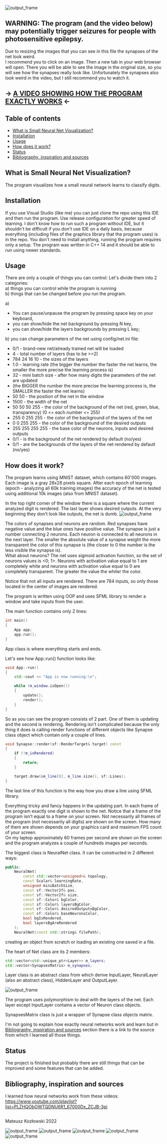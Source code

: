 ![output_frame](screenshots/learned1.png)

## WARNING: The program (and the video below) may potentially trigger seizures for people with photosensitive epilepsy.

Due to resizing the images that you can see in this file the synapses of the net look weird.  
I recommend you to click on an image. Then a new tab in your web browser will open. 
There you will be able to see the image in the original size, so you will see how the synapses really look like.
Unfortunately the synapses also look weird in the video, but I still recommend you to watch it. 

## -> [A VIDEO SHOWING HOW THE PROGRAM EXACTLY WORKS](https://drive.google.com/file/d/1e9Iyq-AvTI3wAyvodawLXsHSVrPl6TFi/view?usp=sharing) <-

## Table of contents
* [What is Small Neural Net Visualization?](#What-is-Small-Neural-Net-Visualization?)
* [Installation](#Installation)
* [Usage](#Usage)
* [How does it work?](#How-does-it-work?)
* [Status](#Status)
* [Bibliography, inspiration and sources](#Bibliography,-inspiration-and-sources)

## What is Small Neural Net Visualization?
The program visualizes how a small neural network learns to classify digits.

## Installation
If you use Visual Studio (like me) you can just clone the repo using this IDE and then run the program.
Use release configuration for greater speed of learning.
I don't know how to run such a program without IDE, but it shouldn't be difficult if you don't use IDE on a daily basis,
because everything (including files of the graphics library that the program uses) is in the repo. 
You don't need to install anything, running the program requires only a setup.
The program was written in C++ 14 and it should be able to run using newer standards.

## Usage
There are only a couple of things you can control:
Let's divide them into 2 categories:  
a) things you can control while the program is running  
b) things that can be changed before you run the program.

a)
- You can pause/unpause the program by pressing space key on your keyboard,
- you can show/hide the net background by pressing N key,
- you can show/hide the layers backgrounds by pressing L key;

b) you can change parameters of the net using config/net.ini file:
- 0/1 - brand-new net/already trained net will be loaded  
- 4 - total number of layers (has to be >=2)  
- 784 24 16 10 - the sizes of the layers  
- 1.0 - learning rate (the bigger the number the faster the net learns, the smaller the more precise the learning process is)  
- 32 - mini batch size - after how many digits the parameters of the net are updated  
- (the BIGGER the number the more precise the learning process is, the SMALLER the faster the net learns)  
- 50 50 - the position of the net in the window  
- 1500 - the width of the net  
- 50 50 50 255 - the color of the background of the net (red, green, blue, transparency) (0 <= each number <= 255)  
- 255 0 255 255 - the color of the background of the layers of the net  
- 0 0 255 255 - the color of the background of the desired outputs  
- 255 255 255 255 - the base color of the neurons, inputs and desired outputs  
- 0/1 - is the background of the net rendered by default (no/yes)  
- 0/1 - are the backgrounds of the layers of the net rendered by default (no/yes)

## How does it work?
The program learns using MNIST dataset, which contains 60'000 images. Each image is a gray 28x28 pixels square.
After each epoch of learning (epoch - analyzing all 60k training images) the accuracy of the net is tested
using additional 10k images (also from MNIST dataset).

In the top right corner of the window there is a square where the current analyzed digit is rendered.
The last layer shows desired outputs. At the very beginning they don't look like outputs, the net is dumb.
![output_frame](screenshots/dumb1.png)

The colors of synapses and neurons are random. Red synapses have negative value and the blue ones have positive value.
The synapse is just a number connecting 2 neurons. Each neuron is connected to all neurons in the next layer.
The smaller the absolute value of a synapse weight the more transparent the color of this synapse is
(the closer to 0 the number is the less visible the synapse is).  
What about neurons?
The net uses sigmoid activation function, so the set of neurons values is <0; 1>.
Neurons with activation value equal to 1 are completely white 
and neurons with activation value equal to 0 are completely transparent. The greater the value the whiter the color.

Notice that not all inputs are rendered. There are 784 inputs, so only those located in the center of images are rendered.

The program is written using OOP and uses SFML library to render a window and take inputs from the user.

The main function contains only 2 lines:
```cpp
int main()
{
    App app;
    app.run();
}
```
App class is where everything starts and ends.

Let's see how App::run() function looks like:
```cpp
void App::run()
{
	std::cout << "App is now running:\n";

	while (m_window.isOpen())
	{
		update();
		render();
	}
}
```
So as you can see the program consists of 2 part. One of them is updating and the second is rendering.
Rendering isn't complicated because the only thing it does is calling render functions of different objects 
like Synapse class object which contain only a couple of lines.
```cpp
void Synapse::render(sf::RenderTarget& target) const
{
	if (!m_isRendered)
	{
		return;
	}

	target.draw(&m_line[0], m_line.size(), sf::Lines);
}
```
The last line of this function is the way how you draw a line using SFML library.

Everything tricky and fancy happens in the updating part. In each frame of the program exactly one digit is shown to the net.
Notice that a frame of the program isn't equal to a frame on your screen. Not necessarily all frames of the program 
(not necessarily all digits) are shown on the screen. How many of them are shown depends on
your graphics card and maximum FPS count of your screen.  
On my laptop approximately 60 frames per second are shown on the screen
and the program analyzes a couple of hundreds images per seconds.

The biggest class is NeuralNet class. It can be constructed in 2 different ways:
```cpp
public:
	NeuralNet(
		const std::vector<unsigned>& topology,
		const Scalar& learningRate,
		unsigned miniBatchSize,
		const sf::Vector2f& pos,
		const sf::Vector2f& size,
		const sf::Color& bgColor,
		const sf::Color& layersBgColor,
		const sf::Color& desiredOutputsBgColor,
		const sf::Color& baseNeuronsColor,
		bool bgIsRendered,
		bool layersBgAreRendered
	);
	NeuralNet(const std::string& filePath);
```
creating an object from scratch or loading an existing one saved in a file.

The heart of Net class are its 2 members:
```cpp
std::vector<std::unique_ptr<Layer>> m_layers;
std::vector<SynapsesMatrix> m_synapses;
```

Layer class is an abstract class from which derive InputLayer, NeuralLayer (also an abstract class), HiddenLayer and OutputLayer.

![output_frame](screenshots/inheritance.png)

The program uses polymorphism to deal with the layers of the net.
Each layer except InputLayer contains a vector of Neuron class objects.

SynapsesMatrix class is just a wrapper of Synapse class objects matrix.

I'm not going to explain how exactly neural networks work and learn
but in [Bibliography, inspiration and sources](#Bibliography,-inspiration-and-sources) section 
there is a link to the source from which I learned all those things.

## Status
The project is finished but probably there are still things that can be improved and some features that can be added.

## Bibliography, inspiration and sources
I learned how neural networks work from these videos:
https://www.youtube.com/playlist?list=PLZHQObOWTQDNU6R1_67000Dx_ZCJB-3pi

##
Mateusz Kozłowski 2022

![output_frame](screenshots/learned2.png)
![output_frame](screenshots/learned3.png)
![output_frame](screenshots/learned4.png)
![output_frame](screenshots/learned5.png)
![output_frame](screenshots/learned6.png)